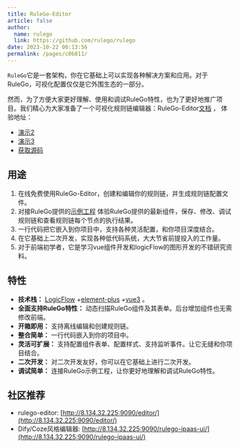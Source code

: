```yaml
---
title: RuleGo-Editor
article: false
author: 
  name: rulego
  link: https://github.com/rulego/rulego
date: 2023-10-22 00:13:56
permalink: /pages/c0b811/
---
```


`RuleGo`它是一套架构，你在它基础上可以实现各种解决方案和应用。对于RuleGo，可视化配置仅仅是它外围生态的一部分。

然而，为了方便大家更好理解、使用和调试RuleGo特性，也为了更好地推广项目。我们精心为大家准备了一个可视化规则链编辑器：RuleGo-Editor[文档](https://app.rulego.cc/) ，
体验地址：
- [演示2](http://8.134.32.225:9090/editor/)
- [演示3](http://8.134.32.225:9090/ui/)
- [获取源码](https://app.rulego.cc/)

## 用途

1. 在线免费使用RuleGo-Editor，创建和编辑你的规则链，并生成规则链配置文件。
2. 对接RuleGo提供的[示例工程](https://github.com/rulego/rulego/tree/main/examples/server) 体验RuleGo提供的最新组件，保存、修改、调试规则链和查看规则链每个节点的执行结果。
3. 一行代码把它嵌入到你项目中，支持各种灵活配置，和你项目深度结合。
4. 在它基础上二次开发，实现各种低代码系统，大大节省前提投入的工作量。
5. 对于前端初学者，它是学习vue组件开发和logicFlow的图形开发的不错研究资料。

## 特性

- **技术栈：** [LogicFlow](https://github.com/didi/LogicFlow) +[element-plus](https://github.com/element-plus/element-plus) +[vue3](https://github.com/vuejs/core) 。
- **全面支持RuleGo特性：** 动态扫描RuleGo组件及其表单。后台增加组件也无需修改前端。
- **开箱即用：** 支持离线编辑和创建规则链。
- **整合简单：** 一行代码嵌入到你的项目中。
- **灵活可扩展：** 支持配置组件表单、配置样式、支持监听事件。让它无缝和你项目结合。
- **二次开发：** 对二次开发友好，你可以在它基础上进行二次开发。
- **调试简单：** 连接RuleGo示例工程，让你更好地理解和调试RuleGo特性。

## 社区推荐
- rulego-editor: [http://8.134.32.225:9090/editor/](http://8.134.32.225:9090/editor/) 
- Dify/Coze风格编辑器: [http://8.134.32.225:9090/rulego-ipaas-ui/](http://8.134.32.225:9090/rulego-ipaas-ui/)